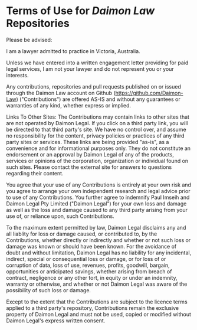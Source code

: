 # Terms of Use for *Daimon Law* Repositories

Please be advised:

I am a lawyer admitted to practice in Victoria, Australia.

Unless we have entered into a written engagement letter providing for paid legal services, I am not your lawyer and do not represent you or your interests. 

Any contributions, repositories and pull requests published on or issued through the Daimon Law account on Github (https://github.com/Daimon-Law) ("Contributions") are offered AS-IS and without any guarantees or warranties of any kind, whether express or implied. 

Links To Other Sites: The Contributions may contain links to other sites that are not operated by Daimon Legal. If you click on a third party link, you will be directed to that third party's site. We have no control over, and assume no responsibility for the content, privacy policies or practices of any third party sites or services. These links are being provided "as-is", as a convenience and for informational purposes only. They do not constitute an endorsement or an approval by Daimon Legal of any of the products, services or opinions of the corporation, organization or individual found on such sites. Please contact the external site for answers to questions regarding their content.

You agree that your use of any Contributions is entirely at your own risk and you agree to arrange your own independent research and legal advice prior to use of any Contributions. You further agree to indemnify Paul Imseih and Daimon Legal Pty Limited ("Daimon Legal") for your own loss and damage as well as the loss and damage caused to any third party arising from your use of, or reliance upon, such Contributions.

To the maximum extent permitted by law, Daimon Legal disclaims any and all liablity for loss or damage caused, or contributed to, by the Contributions, whether directly or indirectly and whether or not such loss or damage was known or should have been known. For the avoidance of doubt and without limitation, Daimon Legal has no liability for any incidental, indirect, special or consequential loss or damage, or for loss of or corruption of data, loss of use, revenues, profits, goodwill, bargain, opportunities or anticipated savings, whether arising from breach of contract, negligence or any other tort, in equity or under an indemnity, warranty or otherwise, and whether or not Daimon Legal was aware of the possibility of such loss or damage.

Except to the extent that the Contributions are subject to the licence terms applied to a third party's repository, Contributions remain the exclusive property of Daimon Legal and must not be used, copied or modified without Daimon Legal's express written consent.